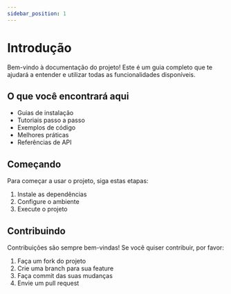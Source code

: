 ```yaml
---
sidebar_position: 1
---
```


# Introdução

Bem-vindo à documentação do projeto! Este é um guia completo que te ajudará a entender e utilizar todas as funcionalidades disponíveis.

## O que você encontrará aqui

- Guias de instalação
- Tutoriais passo a passo
- Exemplos de código
- Melhores práticas
- Referências de API

## Começando

Para começar a usar o projeto, siga estas etapas:

1. Instale as dependências
2. Configure o ambiente
3. Execute o projeto

## Contribuindo

Contribuições são sempre bem-vindas! Se você quiser contribuir, por favor:

1. Faça um fork do projeto
2. Crie uma branch para sua feature
3. Faça commit das suas mudanças
4. Envie um pull request 